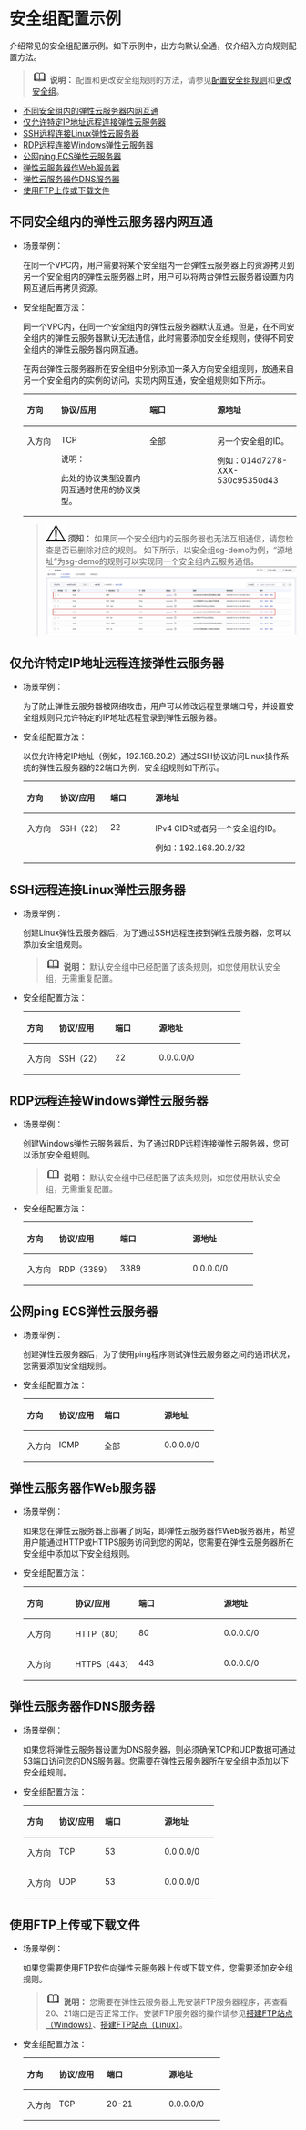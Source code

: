# 安全组配置示例<a name="ZH-CN_TOPIC_0140323152"></a>

介绍常见的安全组配置示例。如下示例中，出方向默认全通，仅介绍入方向规则配置方法。

>![](public_sys-resources/icon-note.gif) **说明：** 
>配置和更改安全组规则的方法，请参见[配置安全组规则](配置安全组规则.md)和[更改安全组](更改安全组.md)。

-   [不同安全组内的弹性云服务器内网互通](#zh-cn_topic_0118534011_section14197522283)
-   [仅允许特定IP地址远程连接弹性云服务器](#zh-cn_topic_0118534011_section17693183118306)
-   [SSH远程连接Linux弹性云服务器](#zh-cn_topic_0118534011_section115069253338)
-   [RDP远程连接Windows弹性云服务器](#zh-cn_topic_0118534011_section168046312349)
-   [公网ping ECS弹性云服务器](#zh-cn_topic_0118534011_section34721049193411)
-   [弹性云服务器作Web服务器](#zh-cn_topic_0118534011_section1517991516357)
-   [弹性云服务器作DNS服务器](#zh-cn_topic_0118534011_section2910346123520)
-   [使用FTP上传或下载文件](#zh-cn_topic_0118534011_section5964121693610)

## 不同安全组内的弹性云服务器内网互通<a name="zh-cn_topic_0118534011_section14197522283"></a>

-   场景举例：

    在同一个VPC内，用户需要将某个安全组内一台弹性云服务器上的资源拷贝到另一个安全组内的弹性云服务器上时，用户可以将两台弹性云服务器设置为内网互通后再拷贝资源。

-   安全组配置方法：

    同一个VPC内，在同一个安全组内的弹性云服务器默认互通。但是，在不同安全组内的弹性云服务器默认无法通信，此时需要添加安全组规则，使得不同安全组内的弹性云服务器内网互通。

    在两台弹性云服务器所在安全组中分别添加一条入方向安全组规则，放通来自另一个安全组内的实例的访问，实现内网互通，安全组规则如下所示。

    <a name="zh-cn_topic_0118534011_table854766319358"></a>
    <table><thead align="left"><tr id="zh-cn_topic_0118534011_row2051403019358"><th class="cellrowborder" valign="top" width="12.4%" id="mcps1.1.5.1.1"><p id="zh-cn_topic_0118534011_p3928016319358"><a name="zh-cn_topic_0118534011_p3928016319358"></a><a name="zh-cn_topic_0118534011_p3928016319358"></a>方向</p>
    </th>
    <th class="cellrowborder" valign="top" width="32.43%" id="mcps1.1.5.1.2"><p id="zh-cn_topic_0118534011_p5102371419358"><a name="zh-cn_topic_0118534011_p5102371419358"></a><a name="zh-cn_topic_0118534011_p5102371419358"></a>协议/应用</p>
    </th>
    <th class="cellrowborder" valign="top" width="24.7%" id="mcps1.1.5.1.3"><p id="zh-cn_topic_0118534011_p2415644494621"><a name="zh-cn_topic_0118534011_p2415644494621"></a><a name="zh-cn_topic_0118534011_p2415644494621"></a>端口</p>
    </th>
    <th class="cellrowborder" valign="top" width="30.470000000000002%" id="mcps1.1.5.1.4"><p id="zh-cn_topic_0118534011_p1911210519358"><a name="zh-cn_topic_0118534011_p1911210519358"></a><a name="zh-cn_topic_0118534011_p1911210519358"></a>源地址</p>
    </th>
    </tr>
    </thead>
    <tbody><tr id="zh-cn_topic_0118534011_row3779122419358"><td class="cellrowborder" valign="top" width="12.4%" headers="mcps1.1.5.1.1 "><p id="zh-cn_topic_0118534011_p4808290419358"><a name="zh-cn_topic_0118534011_p4808290419358"></a><a name="zh-cn_topic_0118534011_p4808290419358"></a>入方向</p>
    </td>
    <td class="cellrowborder" valign="top" width="32.43%" headers="mcps1.1.5.1.2 "><p id="zh-cn_topic_0118534011_p4119033619358"><a name="zh-cn_topic_0118534011_p4119033619358"></a><a name="zh-cn_topic_0118534011_p4119033619358"></a>TCP</p>
    <div class="note" id="zh-cn_topic_0118534011_note94431642152511"><a name="zh-cn_topic_0118534011_note94431642152511"></a><a name="zh-cn_topic_0118534011_note94431642152511"></a><span class="notetitle"> 说明： </span><div class="notebody"><p id="zh-cn_topic_0118534011_p1544354216252"><a name="zh-cn_topic_0118534011_p1544354216252"></a><a name="zh-cn_topic_0118534011_p1544354216252"></a>此处的协议类型设置内网互通时使用的协议类型。</p>
    </div></div>
    </td>
    <td class="cellrowborder" valign="top" width="24.7%" headers="mcps1.1.5.1.3 "><p id="zh-cn_topic_0118534011_p4640703694621"><a name="zh-cn_topic_0118534011_p4640703694621"></a><a name="zh-cn_topic_0118534011_p4640703694621"></a>全部</p>
    </td>
    <td class="cellrowborder" valign="top" width="30.470000000000002%" headers="mcps1.1.5.1.4 "><p id="zh-cn_topic_0118534011_p6027368919358"><a name="zh-cn_topic_0118534011_p6027368919358"></a><a name="zh-cn_topic_0118534011_p6027368919358"></a>另一个安全组的ID。</p>
    <p id="zh-cn_topic_0118534011_p182095333116"><a name="zh-cn_topic_0118534011_p182095333116"></a><a name="zh-cn_topic_0118534011_p182095333116"></a>例如：014d7278-XXX-530c95350d43</p>
    </td>
    </tr>
    </tbody>
    </table>

    >![](public_sys-resources/icon-notice.gif) **须知：** 
    >如果同一个安全组内的云服务器也无法互相通信，请您检查是否已删除对应的规则。
    >如下所示，以安全组sg-demo为例，“源地址”为sg-demo的规则可以实现同一个安全组内云服务通信。
    >![](figures/001.png)


## 仅允许特定IP地址远程连接弹性云服务器<a name="zh-cn_topic_0118534011_section17693183118306"></a>

-   场景举例：

    为了防止弹性云服务器被网络攻击，用户可以修改远程登录端口号，并设置安全组规则只允许特定的IP地址远程登录到弹性云服务器。

-   安全组配置方法：

    以仅允许特定IP地址（例如，192.168.20.2）通过SSH协议访问Linux操作系统的弹性云服务器的22端口为例，安全组规则如下所示。

    <a name="zh-cn_topic_0118534011_table2497622119555"></a>
    <table><thead align="left"><tr id="zh-cn_topic_0118534011_row407563919555"><th class="cellrowborder" valign="top" width="12.04120412041204%" id="mcps1.1.5.1.1"><p id="zh-cn_topic_0118534011_p181361106345"><a name="zh-cn_topic_0118534011_p181361106345"></a><a name="zh-cn_topic_0118534011_p181361106345"></a>方向</p>
    </th>
    <th class="cellrowborder" valign="top" width="18.51185118511851%" id="mcps1.1.5.1.2"><p id="zh-cn_topic_0118534011_p6169135719555"><a name="zh-cn_topic_0118534011_p6169135719555"></a><a name="zh-cn_topic_0118534011_p6169135719555"></a>协议/应用</p>
    </th>
    <th class="cellrowborder" valign="top" width="16.53165316531653%" id="mcps1.1.5.1.3"><p id="zh-cn_topic_0118534011_p2343829819555"><a name="zh-cn_topic_0118534011_p2343829819555"></a><a name="zh-cn_topic_0118534011_p2343829819555"></a>端口</p>
    </th>
    <th class="cellrowborder" valign="top" width="52.91529152915292%" id="mcps1.1.5.1.4"><p id="zh-cn_topic_0118534011_p1945401819555"><a name="zh-cn_topic_0118534011_p1945401819555"></a><a name="zh-cn_topic_0118534011_p1945401819555"></a>源地址</p>
    </th>
    </tr>
    </thead>
    <tbody><tr id="zh-cn_topic_0118534011_row3227161019555"><td class="cellrowborder" valign="top" width="12.04120412041204%" headers="mcps1.1.5.1.1 "><p id="zh-cn_topic_0118534011_p313671093414"><a name="zh-cn_topic_0118534011_p313671093414"></a><a name="zh-cn_topic_0118534011_p313671093414"></a>入方向</p>
    </td>
    <td class="cellrowborder" valign="top" width="18.51185118511851%" headers="mcps1.1.5.1.2 "><p id="zh-cn_topic_0118534011_p6386359419555"><a name="zh-cn_topic_0118534011_p6386359419555"></a><a name="zh-cn_topic_0118534011_p6386359419555"></a>SSH（22）</p>
    </td>
    <td class="cellrowborder" valign="top" width="16.53165316531653%" headers="mcps1.1.5.1.3 "><p id="zh-cn_topic_0118534011_p4840629219555"><a name="zh-cn_topic_0118534011_p4840629219555"></a><a name="zh-cn_topic_0118534011_p4840629219555"></a>22</p>
    </td>
    <td class="cellrowborder" valign="top" width="52.91529152915292%" headers="mcps1.1.5.1.4 "><p id="zh-cn_topic_0118534011_p2859561419555"><a name="zh-cn_topic_0118534011_p2859561419555"></a><a name="zh-cn_topic_0118534011_p2859561419555"></a>IPv4 CIDR或者另一个安全组的ID。</p>
    <p id="zh-cn_topic_0118534011_p62410334191747"><a name="zh-cn_topic_0118534011_p62410334191747"></a><a name="zh-cn_topic_0118534011_p62410334191747"></a>例如：192.168.20.2/32</p>
    </td>
    </tr>
    </tbody>
    </table>


## SSH远程连接Linux弹性云服务器<a name="zh-cn_topic_0118534011_section115069253338"></a>

-   场景举例：

    创建Linux弹性云服务器后，为了通过SSH远程连接到弹性云服务器，您可以添加安全组规则。

    >![](public_sys-resources/icon-note.gif) **说明：** 
    >默认安全组中已经配置了该条规则，如您使用默认安全组，无需重复配置。

-   安全组配置方法：

    <a name="zh-cn_topic_0118534011_table16351717123312"></a>
    <table><thead align="left"><tr id="zh-cn_topic_0118534011_row19634417153313"><th class="cellrowborder" valign="top" width="14.649999999999999%" id="mcps1.1.5.1.1"><p id="zh-cn_topic_0118534011_p96349178332"><a name="zh-cn_topic_0118534011_p96349178332"></a><a name="zh-cn_topic_0118534011_p96349178332"></a>方向</p>
    </th>
    <th class="cellrowborder" valign="top" width="25.779999999999998%" id="mcps1.1.5.1.2"><p id="zh-cn_topic_0118534011_p0634141717339"><a name="zh-cn_topic_0118534011_p0634141717339"></a><a name="zh-cn_topic_0118534011_p0634141717339"></a>协议/应用</p>
    </th>
    <th class="cellrowborder" valign="top" width="20.22%" id="mcps1.1.5.1.3"><p id="zh-cn_topic_0118534011_p19634717103313"><a name="zh-cn_topic_0118534011_p19634717103313"></a><a name="zh-cn_topic_0118534011_p19634717103313"></a>端口</p>
    </th>
    <th class="cellrowborder" valign="top" width="39.35%" id="mcps1.1.5.1.4"><p id="zh-cn_topic_0118534011_p166348179336"><a name="zh-cn_topic_0118534011_p166348179336"></a><a name="zh-cn_topic_0118534011_p166348179336"></a>源地址</p>
    </th>
    </tr>
    </thead>
    <tbody><tr id="zh-cn_topic_0118534011_row17635217123314"><td class="cellrowborder" valign="top" width="14.649999999999999%" headers="mcps1.1.5.1.1 "><p id="zh-cn_topic_0118534011_p863501710331"><a name="zh-cn_topic_0118534011_p863501710331"></a><a name="zh-cn_topic_0118534011_p863501710331"></a>入方向</p>
    </td>
    <td class="cellrowborder" valign="top" width="25.779999999999998%" headers="mcps1.1.5.1.2 "><p id="zh-cn_topic_0118534011_p1663551718336"><a name="zh-cn_topic_0118534011_p1663551718336"></a><a name="zh-cn_topic_0118534011_p1663551718336"></a>SSH（22）</p>
    </td>
    <td class="cellrowborder" valign="top" width="20.22%" headers="mcps1.1.5.1.3 "><p id="zh-cn_topic_0118534011_p5635417133313"><a name="zh-cn_topic_0118534011_p5635417133313"></a><a name="zh-cn_topic_0118534011_p5635417133313"></a>22</p>
    </td>
    <td class="cellrowborder" valign="top" width="39.35%" headers="mcps1.1.5.1.4 "><p id="zh-cn_topic_0118534011_p166353177333"><a name="zh-cn_topic_0118534011_p166353177333"></a><a name="zh-cn_topic_0118534011_p166353177333"></a>0.0.0.0/0</p>
    </td>
    </tr>
    </tbody>
    </table>


## RDP远程连接Windows弹性云服务器<a name="zh-cn_topic_0118534011_section168046312349"></a>

-   场景举例：

    创建Windows弹性云服务器后，为了通过RDP远程连接弹性云服务器，您可以添加安全组规则。

    >![](public_sys-resources/icon-note.gif) **说明：** 
    >默认安全组中已经配置了该条规则，如您使用默认安全组，无需重复配置。

-   安全组配置方法：

    <a name="zh-cn_topic_0118534011_table129650323711"></a>
    <table><thead align="left"><tr id="zh-cn_topic_0118534011_row145116433715"><th class="cellrowborder" valign="top" width="13.84%" id="mcps1.1.5.1.1"><p id="zh-cn_topic_0118534011_p155113453713"><a name="zh-cn_topic_0118534011_p155113453713"></a><a name="zh-cn_topic_0118534011_p155113453713"></a>方向</p>
    </th>
    <th class="cellrowborder" valign="top" width="26.590000000000003%" id="mcps1.1.5.1.2"><p id="zh-cn_topic_0118534011_p165113443717"><a name="zh-cn_topic_0118534011_p165113443717"></a><a name="zh-cn_topic_0118534011_p165113443717"></a>协议/应用</p>
    </th>
    <th class="cellrowborder" valign="top" width="31.47%" id="mcps1.1.5.1.3"><p id="zh-cn_topic_0118534011_p155214163719"><a name="zh-cn_topic_0118534011_p155214163719"></a><a name="zh-cn_topic_0118534011_p155214163719"></a>端口</p>
    </th>
    <th class="cellrowborder" valign="top" width="28.1%" id="mcps1.1.5.1.4"><p id="zh-cn_topic_0118534011_p952142371"><a name="zh-cn_topic_0118534011_p952142371"></a><a name="zh-cn_topic_0118534011_p952142371"></a>源地址</p>
    </th>
    </tr>
    </thead>
    <tbody><tr id="zh-cn_topic_0118534011_row18528416375"><td class="cellrowborder" valign="top" width="13.84%" headers="mcps1.1.5.1.1 "><p id="zh-cn_topic_0118534011_p8521445370"><a name="zh-cn_topic_0118534011_p8521445370"></a><a name="zh-cn_topic_0118534011_p8521445370"></a>入方向</p>
    </td>
    <td class="cellrowborder" valign="top" width="26.590000000000003%" headers="mcps1.1.5.1.2 "><p id="zh-cn_topic_0118534011_p452446375"><a name="zh-cn_topic_0118534011_p452446375"></a><a name="zh-cn_topic_0118534011_p452446375"></a>RDP（3389）</p>
    </td>
    <td class="cellrowborder" valign="top" width="31.47%" headers="mcps1.1.5.1.3 "><p id="zh-cn_topic_0118534011_p125215413371"><a name="zh-cn_topic_0118534011_p125215413371"></a><a name="zh-cn_topic_0118534011_p125215413371"></a>3389</p>
    </td>
    <td class="cellrowborder" valign="top" width="28.1%" headers="mcps1.1.5.1.4 "><p id="zh-cn_topic_0118534011_p155219414376"><a name="zh-cn_topic_0118534011_p155219414376"></a><a name="zh-cn_topic_0118534011_p155219414376"></a>0.0.0.0/0</p>
    </td>
    </tr>
    </tbody>
    </table>


## 公网ping ECS弹性云服务器<a name="zh-cn_topic_0118534011_section34721049193411"></a>

-   场景举例：

    创建弹性云服务器后，为了使用ping程序测试弹性云服务器之间的通讯状况，您需要添加安全组规则。

-   安全组配置方法：

    <a name="zh-cn_topic_0118534011_table810055173719"></a>
    <table><thead align="left"><tr id="zh-cn_topic_0118534011_row0160051103719"><th class="cellrowborder" valign="top" width="16.7%" id="mcps1.1.5.1.1"><p id="zh-cn_topic_0118534011_p2160251153718"><a name="zh-cn_topic_0118534011_p2160251153718"></a><a name="zh-cn_topic_0118534011_p2160251153718"></a>方向</p>
    </th>
    <th class="cellrowborder" valign="top" width="23.73%" id="mcps1.1.5.1.2"><p id="zh-cn_topic_0118534011_p141601751113715"><a name="zh-cn_topic_0118534011_p141601751113715"></a><a name="zh-cn_topic_0118534011_p141601751113715"></a>协议/应用</p>
    </th>
    <th class="cellrowborder" valign="top" width="31.47%" id="mcps1.1.5.1.3"><p id="zh-cn_topic_0118534011_p14160165111379"><a name="zh-cn_topic_0118534011_p14160165111379"></a><a name="zh-cn_topic_0118534011_p14160165111379"></a>端口</p>
    </th>
    <th class="cellrowborder" valign="top" width="28.1%" id="mcps1.1.5.1.4"><p id="zh-cn_topic_0118534011_p161601651183720"><a name="zh-cn_topic_0118534011_p161601651183720"></a><a name="zh-cn_topic_0118534011_p161601651183720"></a>源地址</p>
    </th>
    </tr>
    </thead>
    <tbody><tr id="zh-cn_topic_0118534011_row1216175110371"><td class="cellrowborder" valign="top" width="16.7%" headers="mcps1.1.5.1.1 "><p id="zh-cn_topic_0118534011_p5161175117373"><a name="zh-cn_topic_0118534011_p5161175117373"></a><a name="zh-cn_topic_0118534011_p5161175117373"></a>入方向</p>
    </td>
    <td class="cellrowborder" valign="top" width="23.73%" headers="mcps1.1.5.1.2 "><p id="zh-cn_topic_0118534011_p816119517376"><a name="zh-cn_topic_0118534011_p816119517376"></a><a name="zh-cn_topic_0118534011_p816119517376"></a>ICMP</p>
    </td>
    <td class="cellrowborder" valign="top" width="31.47%" headers="mcps1.1.5.1.3 "><p id="zh-cn_topic_0118534011_p11161205112375"><a name="zh-cn_topic_0118534011_p11161205112375"></a><a name="zh-cn_topic_0118534011_p11161205112375"></a>全部</p>
    </td>
    <td class="cellrowborder" valign="top" width="28.1%" headers="mcps1.1.5.1.4 "><p id="zh-cn_topic_0118534011_p1316155143713"><a name="zh-cn_topic_0118534011_p1316155143713"></a><a name="zh-cn_topic_0118534011_p1316155143713"></a>0.0.0.0/0</p>
    </td>
    </tr>
    </tbody>
    </table>


## 弹性云服务器作Web服务器<a name="zh-cn_topic_0118534011_section1517991516357"></a>

-   场景举例：

    如果您在弹性云服务器上部署了网站，即弹性云服务器作Web服务器用，希望用户能通过HTTP或HTTPS服务访问到您的网站，您需要在弹性云服务器所在安全组中添加以下安全组规则。

-   安全组配置方法：

    <a name="zh-cn_topic_0118534011_table30323767195135"></a>
    <table><thead align="left"><tr id="zh-cn_topic_0118534011_row15770184195135"><th class="cellrowborder" valign="top" width="17.611761176117614%" id="mcps1.1.5.1.1"><p id="zh-cn_topic_0118534011_p53423553195135"><a name="zh-cn_topic_0118534011_p53423553195135"></a><a name="zh-cn_topic_0118534011_p53423553195135"></a>方向</p>
    </th>
    <th class="cellrowborder" valign="top" width="23.17231723172317%" id="mcps1.1.5.1.2"><p id="zh-cn_topic_0118534011_p2316559195135"><a name="zh-cn_topic_0118534011_p2316559195135"></a><a name="zh-cn_topic_0118534011_p2316559195135"></a>协议/应用</p>
    </th>
    <th class="cellrowborder" valign="top" width="31.203120312031203%" id="mcps1.1.5.1.3"><p id="zh-cn_topic_0118534011_p32340552195135"><a name="zh-cn_topic_0118534011_p32340552195135"></a><a name="zh-cn_topic_0118534011_p32340552195135"></a>端口</p>
    </th>
    <th class="cellrowborder" valign="top" width="28.012801280128013%" id="mcps1.1.5.1.4"><p id="zh-cn_topic_0118534011_p2339084195135"><a name="zh-cn_topic_0118534011_p2339084195135"></a><a name="zh-cn_topic_0118534011_p2339084195135"></a>源地址</p>
    </th>
    </tr>
    </thead>
    <tbody><tr id="zh-cn_topic_0118534011_row55248116195135"><td class="cellrowborder" valign="top" width="17.611761176117614%" headers="mcps1.1.5.1.1 "><p id="zh-cn_topic_0118534011_p27918930195135"><a name="zh-cn_topic_0118534011_p27918930195135"></a><a name="zh-cn_topic_0118534011_p27918930195135"></a>入方向</p>
    </td>
    <td class="cellrowborder" valign="top" width="23.17231723172317%" headers="mcps1.1.5.1.2 "><p id="zh-cn_topic_0118534011_p45912425195135"><a name="zh-cn_topic_0118534011_p45912425195135"></a><a name="zh-cn_topic_0118534011_p45912425195135"></a>HTTP（80）</p>
    </td>
    <td class="cellrowborder" valign="top" width="31.203120312031203%" headers="mcps1.1.5.1.3 "><p id="zh-cn_topic_0118534011_p46840856195135"><a name="zh-cn_topic_0118534011_p46840856195135"></a><a name="zh-cn_topic_0118534011_p46840856195135"></a>80</p>
    </td>
    <td class="cellrowborder" valign="top" width="28.012801280128013%" headers="mcps1.1.5.1.4 "><p id="zh-cn_topic_0118534011_p36012962195135"><a name="zh-cn_topic_0118534011_p36012962195135"></a><a name="zh-cn_topic_0118534011_p36012962195135"></a>0.0.0.0/0</p>
    </td>
    </tr>
    <tr id="zh-cn_topic_0118534011_row5566305020026"><td class="cellrowborder" valign="top" width="17.611761176117614%" headers="mcps1.1.5.1.1 "><p id="zh-cn_topic_0118534011_p4461017620026"><a name="zh-cn_topic_0118534011_p4461017620026"></a><a name="zh-cn_topic_0118534011_p4461017620026"></a>入方向</p>
    </td>
    <td class="cellrowborder" valign="top" width="23.17231723172317%" headers="mcps1.1.5.1.2 "><p id="zh-cn_topic_0118534011_p3120540920026"><a name="zh-cn_topic_0118534011_p3120540920026"></a><a name="zh-cn_topic_0118534011_p3120540920026"></a>HTTPS（443）</p>
    </td>
    <td class="cellrowborder" valign="top" width="31.203120312031203%" headers="mcps1.1.5.1.3 "><p id="zh-cn_topic_0118534011_p5665449220026"><a name="zh-cn_topic_0118534011_p5665449220026"></a><a name="zh-cn_topic_0118534011_p5665449220026"></a>443</p>
    </td>
    <td class="cellrowborder" valign="top" width="28.012801280128013%" headers="mcps1.1.5.1.4 "><p id="zh-cn_topic_0118534011_p2561110020026"><a name="zh-cn_topic_0118534011_p2561110020026"></a><a name="zh-cn_topic_0118534011_p2561110020026"></a>0.0.0.0/0</p>
    </td>
    </tr>
    </tbody>
    </table>


## 弹性云服务器作DNS服务器<a name="zh-cn_topic_0118534011_section2910346123520"></a>

-   场景举例：

    如果您将弹性云服务器设置为DNS服务器，则必须确保TCP和UDP数据可通过53端口访问您的DNS服务器。您需要在弹性云服务器所在安全组中添加以下安全组规则。

-   安全组配置方法：

    <a name="zh-cn_topic_0118534011_table9719143933517"></a>
    <table><thead align="left"><tr id="zh-cn_topic_0118534011_row371953993514"><th class="cellrowborder" valign="top" width="16.711671167116712%" id="mcps1.1.5.1.1"><p id="zh-cn_topic_0118534011_p77202395359"><a name="zh-cn_topic_0118534011_p77202395359"></a><a name="zh-cn_topic_0118534011_p77202395359"></a>方向</p>
    </th>
    <th class="cellrowborder" valign="top" width="24.072407240724072%" id="mcps1.1.5.1.2"><p id="zh-cn_topic_0118534011_p107201939133514"><a name="zh-cn_topic_0118534011_p107201939133514"></a><a name="zh-cn_topic_0118534011_p107201939133514"></a>协议/应用</p>
    </th>
    <th class="cellrowborder" valign="top" width="31.203120312031203%" id="mcps1.1.5.1.3"><p id="zh-cn_topic_0118534011_p07201398353"><a name="zh-cn_topic_0118534011_p07201398353"></a><a name="zh-cn_topic_0118534011_p07201398353"></a>端口</p>
    </th>
    <th class="cellrowborder" valign="top" width="28.012801280128013%" id="mcps1.1.5.1.4"><p id="zh-cn_topic_0118534011_p157201239183513"><a name="zh-cn_topic_0118534011_p157201239183513"></a><a name="zh-cn_topic_0118534011_p157201239183513"></a>源地址</p>
    </th>
    </tr>
    </thead>
    <tbody><tr id="zh-cn_topic_0118534011_row87211239133515"><td class="cellrowborder" valign="top" width="16.711671167116712%" headers="mcps1.1.5.1.1 "><p id="zh-cn_topic_0118534011_p2721163963512"><a name="zh-cn_topic_0118534011_p2721163963512"></a><a name="zh-cn_topic_0118534011_p2721163963512"></a>入方向</p>
    </td>
    <td class="cellrowborder" valign="top" width="24.072407240724072%" headers="mcps1.1.5.1.2 "><p id="zh-cn_topic_0118534011_p16721163916353"><a name="zh-cn_topic_0118534011_p16721163916353"></a><a name="zh-cn_topic_0118534011_p16721163916353"></a>TCP</p>
    </td>
    <td class="cellrowborder" valign="top" width="31.203120312031203%" headers="mcps1.1.5.1.3 "><p id="zh-cn_topic_0118534011_p1672119392358"><a name="zh-cn_topic_0118534011_p1672119392358"></a><a name="zh-cn_topic_0118534011_p1672119392358"></a>53</p>
    </td>
    <td class="cellrowborder" valign="top" width="28.012801280128013%" headers="mcps1.1.5.1.4 "><p id="zh-cn_topic_0118534011_p672163953517"><a name="zh-cn_topic_0118534011_p672163953517"></a><a name="zh-cn_topic_0118534011_p672163953517"></a>0.0.0.0/0</p>
    </td>
    </tr>
    <tr id="zh-cn_topic_0118534011_row127214392355"><td class="cellrowborder" valign="top" width="16.711671167116712%" headers="mcps1.1.5.1.1 "><p id="zh-cn_topic_0118534011_p1721739123511"><a name="zh-cn_topic_0118534011_p1721739123511"></a><a name="zh-cn_topic_0118534011_p1721739123511"></a>入方向</p>
    </td>
    <td class="cellrowborder" valign="top" width="24.072407240724072%" headers="mcps1.1.5.1.2 "><p id="zh-cn_topic_0118534011_p207221139183518"><a name="zh-cn_topic_0118534011_p207221139183518"></a><a name="zh-cn_topic_0118534011_p207221139183518"></a>UDP</p>
    </td>
    <td class="cellrowborder" valign="top" width="31.203120312031203%" headers="mcps1.1.5.1.3 "><p id="zh-cn_topic_0118534011_p3722133933514"><a name="zh-cn_topic_0118534011_p3722133933514"></a><a name="zh-cn_topic_0118534011_p3722133933514"></a>53</p>
    </td>
    <td class="cellrowborder" valign="top" width="28.012801280128013%" headers="mcps1.1.5.1.4 "><p id="zh-cn_topic_0118534011_p3722439103510"><a name="zh-cn_topic_0118534011_p3722439103510"></a><a name="zh-cn_topic_0118534011_p3722439103510"></a>0.0.0.0/0</p>
    </td>
    </tr>
    </tbody>
    </table>


## 使用FTP上传或下载文件<a name="zh-cn_topic_0118534011_section5964121693610"></a>

-   场景举例：

    如果您需要使用FTP软件向弹性云服务器上传或下载文件，您需要添加安全组规则。

    >![](public_sys-resources/icon-note.gif) **说明：** 
    >您需要在弹性云服务器上先安装FTP服务器程序，再查看20、21端口是否正常工作。安装FTP服务器的操作请参见[搭建FTP站点（Windows）](https://support.huaweicloud.com/bestpractice-ecs/zh-cn_topic_0109733866.html)、[搭建FTP站点（Linux）](https://support.huaweicloud.com/bestpractice-ecs/zh-cn_topic_0115828034.html)。

-   安全组配置方法：

    <a name="zh-cn_topic_0118534011_table8479153013395"></a>
    <table><thead align="left"><tr id="zh-cn_topic_0118534011_row1518203013392"><th class="cellrowborder" valign="top" width="16.17%" id="mcps1.1.5.1.1"><p id="zh-cn_topic_0118534011_p13518730193918"><a name="zh-cn_topic_0118534011_p13518730193918"></a><a name="zh-cn_topic_0118534011_p13518730193918"></a>方向</p>
    </th>
    <th class="cellrowborder" valign="top" width="24.26%" id="mcps1.1.5.1.2"><p id="zh-cn_topic_0118534011_p1651819306397"><a name="zh-cn_topic_0118534011_p1651819306397"></a><a name="zh-cn_topic_0118534011_p1651819306397"></a>协议/应用</p>
    </th>
    <th class="cellrowborder" valign="top" width="31.47%" id="mcps1.1.5.1.3"><p id="zh-cn_topic_0118534011_p175183303395"><a name="zh-cn_topic_0118534011_p175183303395"></a><a name="zh-cn_topic_0118534011_p175183303395"></a>端口</p>
    </th>
    <th class="cellrowborder" valign="top" width="28.1%" id="mcps1.1.5.1.4"><p id="zh-cn_topic_0118534011_p3518163053913"><a name="zh-cn_topic_0118534011_p3518163053913"></a><a name="zh-cn_topic_0118534011_p3518163053913"></a>源地址</p>
    </th>
    </tr>
    </thead>
    <tbody><tr id="zh-cn_topic_0118534011_row4519143013399"><td class="cellrowborder" valign="top" width="16.17%" headers="mcps1.1.5.1.1 "><p id="zh-cn_topic_0118534011_p13519123013393"><a name="zh-cn_topic_0118534011_p13519123013393"></a><a name="zh-cn_topic_0118534011_p13519123013393"></a>入方向</p>
    </td>
    <td class="cellrowborder" valign="top" width="24.26%" headers="mcps1.1.5.1.2 "><p id="zh-cn_topic_0118534011_p10519113063920"><a name="zh-cn_topic_0118534011_p10519113063920"></a><a name="zh-cn_topic_0118534011_p10519113063920"></a>TCP</p>
    </td>
    <td class="cellrowborder" valign="top" width="31.47%" headers="mcps1.1.5.1.3 "><p id="zh-cn_topic_0118534011_p5519930193917"><a name="zh-cn_topic_0118534011_p5519930193917"></a><a name="zh-cn_topic_0118534011_p5519930193917"></a>20-21</p>
    </td>
    <td class="cellrowborder" valign="top" width="28.1%" headers="mcps1.1.5.1.4 "><p id="zh-cn_topic_0118534011_p13519630123910"><a name="zh-cn_topic_0118534011_p13519630123910"></a><a name="zh-cn_topic_0118534011_p13519630123910"></a>0.0.0.0/0</p>
    </td>
    </tr>
    </tbody>
    </table>


